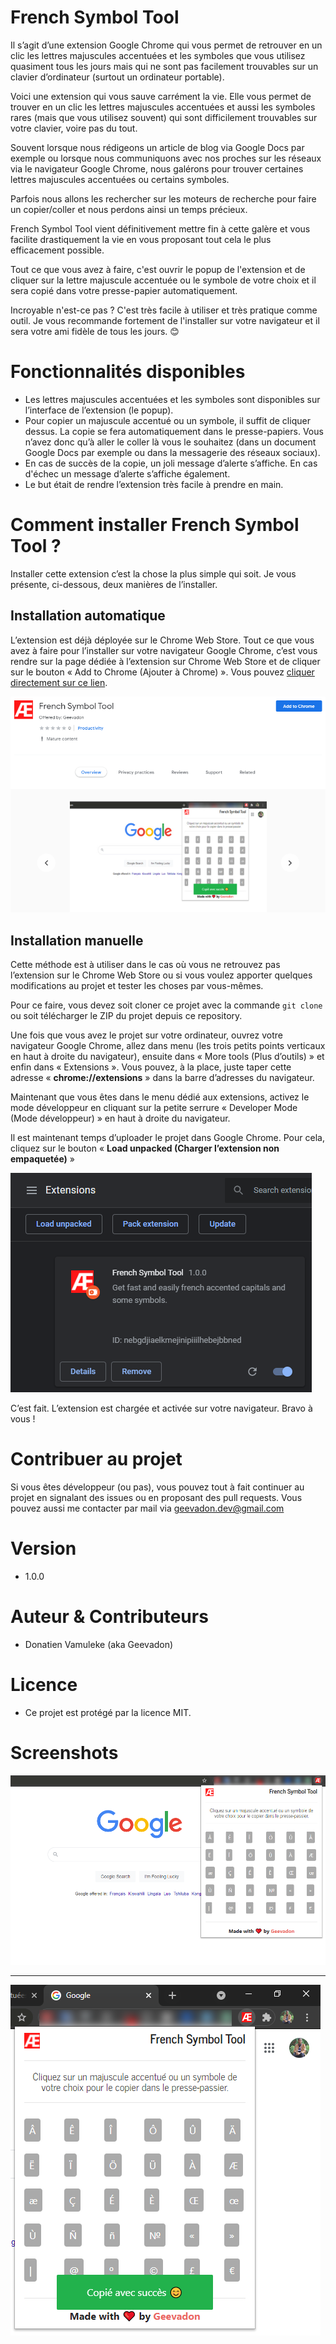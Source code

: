 # French Symbol Tool

Il s’agit d’une extension Google Chrome qui vous permet de retrouver en un clic les lettres majuscules accentuées et les symboles que vous utilisez quasiment tous les jours mais qui ne sont pas facilement trouvables sur un clavier d’ordinateur (surtout un ordinateur portable).

Voici une extension qui vous sauve carrément la vie. Elle vous permet de trouver en un clic les lettres majuscules accentuées et aussi les symboles rares (mais que vous utilisez souvent) qui sont difficilement trouvables sur votre clavier, voire pas du tout.

Souvent lorsque nous rédigeons un article de blog via Google Docs par exemple ou lorsque nous communiquons avec nos proches sur les réseaux via le navigateur Google Chrome, nous galérons pour trouver certaines lettres majuscules accentuées ou certains symboles.

Parfois nous allons les rechercher sur les moteurs de recherche pour faire un copier/coller et nous perdons ainsi un temps précieux.

French Symbol Tool vient définitivement mettre fin à cette galère et vous facilite drastiquement la vie en vous proposant tout cela le plus efficacement possible.

Tout ce que vous avez à faire, c'est ouvrir le popup de l'extension et de cliquer sur la lettre majuscule accentuée ou le symbole de votre choix et il sera copié dans votre presse-papier automatiquement.

Incroyable n'est-ce pas ? C'est très facile à utiliser et très pratique comme outil. Je vous recommande fortement de l'installer sur votre navigateur et il sera votre ami fidèle de tous les jours. 😊

# Fonctionnalités disponibles

- Les lettres majuscules accentuées et les symboles sont disponibles sur l’interface de l’extension (le popup).
- Pour copier un majuscule accentué ou un symbole, il suffit de cliquer dessus. La copie se fera automatiquement dans le presse-papiers. Vous n’avez donc qu’à aller le coller là vous le souhaitez (dans un document Google Docs par exemple ou dans la messagerie des réseaux sociaux).
- En cas de succès de la copie, un joli message d’alerte s’affiche. En cas d'échec un message d’alerte s’affiche également.
- Le but était de rendre l’extension très facile à prendre en main.

# Comment installer French Symbol Tool ?
Installer cette extension c’est la chose la plus simple qui soit. Je vous présente, ci-dessous, deux manières de l’installer.

## Installation automatique
L’extension est déjà déployée sur le Chrome Web Store. Tout ce que vous avez à faire pour l’installer sur votre navigateur Google Chrome, c’est vous rendre sur la page dédiée à l’extension sur Chrome Web Store et de cliquer sur le bouton « Add to Chrome (Ajouter à Chrome) ». Vous pouvez <a href="https://chrome.google.com/webstore/detail/french-symbol-tool/jkekpndcknimbijdiafkmkfglllmdlko" target="_blank">cliquer directement sur ce lien</a>.

![Ajouter à Chrome](src/assets/images/screenshots/add_to_chrome.png)

## Installation manuelle
Cette méthode est à utiliser dans le cas où vous ne retrouvez pas l’extension sur le Chrome Web Store ou si vous voulez apporter quelques modifications au projet et tester les choses par vous-mêmes.

Pour ce faire, vous devez soit cloner ce projet avec la commande ``git clone`` ou soit télécharger le ZIP du projet depuis ce repository.

Une fois que vous avez le projet sur votre ordinateur, ouvrez votre navigateur Google Chrome, allez dans menu (les trois petits points verticaux en haut à droite du navigateur), ensuite dans « More tools (Plus d’outils) » et enfin dans « Extensions ». Vous pouvez, à la place, juste taper cette adresse « **chrome://extensions** » dans la barre d’adresses du navigateur.

Maintenant que vous êtes dans le menu dédié aux extensions, activez le mode développeur en cliquant sur la petite serrure « Developer Mode (Mode développeur) » en haut à droite du navigateur.

Il est maintenant temps d’uploader le projet dans Google Chrome. Pour cela, cliquez sur le bouton « **Load unpacked (Charger l’extension non empaquetée)** »

![Uploadez le projet dans Google Chrome](src/assets/images/screenshots/load-unpacked.png)

C’est fait. L’extension est chargée et activée sur votre navigateur. Bravo à vous !

# Contribuer au projet
Si vous êtes développeur (ou pas), vous pouvez tout à fait continuer au projet en signalant des issues ou en proposant des pull requests. Vous pouvez aussi me contacter par mail via <a href="mailto:geevadon.dev@gmail.com">geevadon.dev@gmail.com<a/>

# Version
- 1.0.0

# Auteur & Contributeurs
- Donatien Vamuleke (aka Geevadon)

# Licence
- Ce projet est protégé par la licence MIT.

# Screenshots
![French Symbol Tool](src/assets/images/screenshots/french-symbol-tool-home.png)
<hr />

![French Symbol Tool](src/assets/images/screenshots/popup-copy-success.png)